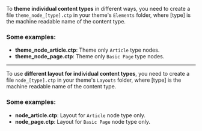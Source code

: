 To **theme individual content types** in different ways,
you need to create a file `theme_node_[type].ctp` in your theme's `Elements` folder,
where [type] is the machine readable name of the content type.

### Some examples:

* **theme_node_article.ctp**: Theme only `Article` type nodes.
* **theme_node_page.ctp**: Theme only `Basic Page` type nodes.

***

To use **different layout for individual content types**,
you need to create a file `node_[type].ctp` in your theme's `Layouts` folder,
where [type] is the machine readable name of the content type.

### Some examples:

* **node_article.ctp**: Layout for `Article` node type only.
* **node_page.ctp**: Layout for `Basic Page` node type only.